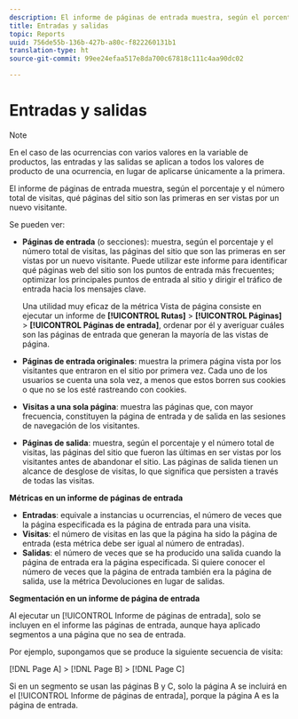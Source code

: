 ```yaml
---
description: El informe de páginas de entrada muestra, según el porcentaje y el número total de visitas, qué páginas del sitio son las primeras en ser vistas por un nuevo visitante.
title: Entradas y salidas
topic: Reports
uuid: 756de55b-136b-427b-a80c-f822260131b1
translation-type: ht
source-git-commit: 99ee24efaa517e8da700c67818c111c4aa90dc02

---
```



# Entradas y salidas

>[!NOTE]
>En el caso de las ocurrencias con varios valores en la variable de productos, las entradas y las salidas se aplican a todos los valores de producto de una ocurrencia, en lugar de aplicarse únicamente a la primera.

El informe de páginas de entrada muestra, según el porcentaje y el número total de visitas, qué páginas del sitio son las primeras en ser vistas por un nuevo visitante.

Se pueden ver:

* **Páginas de entrada** (o secciones): muestra, según el porcentaje y el número total de visitas, las páginas del sitio que son las primeras en ser vistas por un nuevo visitante. Puede utilizar este informe para identificar qué páginas web del sitio son los puntos de entrada más frecuentes; optimizar los principales puntos de entrada al sitio y dirigir el tráfico de entrada hacia los mensajes clave.

   Una utilidad muy eficaz de la métrica Vista de página consiste en ejecutar un informe de **[!UICONTROL Rutas]** > **[!UICONTROL Páginas]** > **[!UICONTROL Páginas de entrada]**, ordenar por él y averiguar cuáles son las páginas de entrada que generan la mayoría de las vistas de página.

* **Páginas de entrada originales**: muestra la primera página vista por los visitantes que entraron en el sitio por primera vez. Cada uno de los usuarios se cuenta una sola vez, a menos que estos borren sus cookies o que no se los esté rastreando con cookies.
* **Visitas a una sola página**: muestra las páginas que, con mayor frecuencia, constituyen la página de entrada y de salida en las sesiones de navegación de los visitantes.
* **Páginas de salida**: muestra, según el porcentaje y el número total de visitas, las páginas del sitio que fueron las últimas en ser vistas por los visitantes antes de abandonar el sitio. Las páginas de salida tienen un alcance de desglose de visitas, lo que significa que persisten a través de todas las visitas.

**Métricas en un informe de páginas de entrada**

* **Entradas**: equivale a instancias u ocurrencias, el número de veces que la página especificada es la página de entrada para una visita.
* **Visitas**: el número de visitas en las que la página ha sido la página de entrada (esta métrica debe ser igual al número de entradas).
* **Salidas**: el número de veces que se ha producido una salida cuando la página de entrada era la página especificada. Si quiere conocer el número de veces que la página de entrada también era la página de salida, use la métrica Devoluciones en lugar de salidas.

**Segmentación en un informe de página de entrada**

Al ejecutar un [!UICONTROL Informe de páginas de entrada], solo se incluyen en el informe las páginas de entrada, aunque haya aplicado segmentos a una página que no sea de entrada.

Por ejemplo, supongamos que se produce la siguiente secuencia de visita:

[!DNL Page A] > [!DNL Page B] > [!DNL Page C]

Si en un segmento se usan las páginas B y C, solo la página A se incluirá en el [!UICONTROL Informe de páginas de entrada], porque la página A es la página de entrada.
